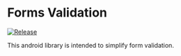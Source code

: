 # Forms Validation
[![Release](https://jitpack.io/v/Arthur-Guillaume/ag-forms-validation.svg)](https://jitpack.io/#Arthur-Guillaume/ag-forms-validation)

This android library is intended to simplify form validation.
